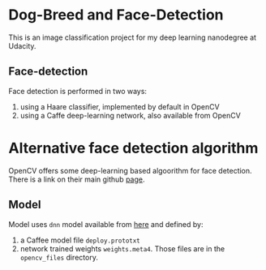 # Dog-Breed and Face-Detection 
This is an image classification project for my deep learning nanodegree at Udacity.

## Face-detection
Face detection is performed in two ways:
1. using a Haare classifier, implemented by default in OpenCV
2. using a Caffe deep-learning network, also available from OpenCV

# Alternative face detection algorithm
OpenCV offers some deep-learning based algoorithm for face detection. There is a link on their main github [page](https://github.com/opencv/opencv/tree/ea667d82b30a19b10a6c00edf8acc6e9dd85c429/samples/dnn).

## Model
Model uses `dnn` model available from [here](https://github.com/opencv/opencv/tree/master/samples/dnn/face_detector) and defined by:
1. a Caffee model file `deploy.prototxt` 
2. network trained weights `weights.meta4`. 
Those files are in the `opencv_files` directory.

 
